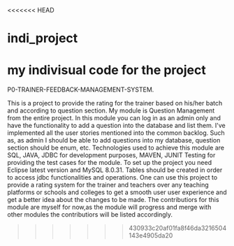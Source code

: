 <<<<<<< HEAD
# indi_project
my indivisual code for the project
=======
P0-TRAINER-FEEDBACK-MANAGEMENT-SYSTEM.

This is a project to provide the rating for the trainer based on his/her batch and according to question section.
My module is Question Management from the entire project. In this module you can log in as an admin only and have the functionality to add a question into the database and list them.
I've implemented all the user stories mentioned into the common backlog.
Such as, as admin I should be able to add questions into my database, question section should be enum, etc.
Technologies used to achieve this module are SQL, JAVA, JDBC for development purposes, MAVEN, JUNIT Testing for providing the test cases for the module.
To set up the project you need Eclipse latest version and MySQL 8.0.31. Tables should be created in order to access jdbc functionalities and operations.
One can use this project to provide a rating system for the trainer and teachers over any teaching platforms or schools and colleges to get a smooth user user experience and get a better idea about the changes to be made.
The contributiors for this module are myself for now,as the module will progress and merge with other modules the contributiors will be listed accordingly.

>>>>>>> 430933c20af01fa8f46da3216504143e4905da20
